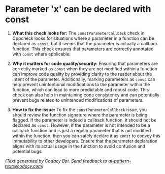 # Parameter 'x' can be declared with const

1. **What this check looks for:**
   The `constParameterCallback` check in Cppcheck looks for situations where a parameter in a function can be declared as `const`, but it seems that the parameter is actually a callback function. This check ensures that parameters are correctly annotated with `const` where applicable.

2. **Why it matters for code quality/security:**
   Ensuring that parameters are correctly marked as `const` when they are not modified within a function can improve code quality by providing clarity to the reader about the intent of the parameter. Additionally, marking parameters as `const` can help prevent unintentional modifications to the parameter within the function, which can lead to more predictable and robust code. This check can also help in maintaining code consistency and can potentially prevent bugs related to unintended modifications of parameters.

3. **How to fix the issue:**
   To fix the `constParameterCallback` issue, you should review the function signature where the parameter is being flagged. If the parameter is indeed a callback function, it should not be declared as `const`. However, if the parameter is not intended to be a callback function and is just a regular parameter that is not modified within the function, then you can safely declare it as `const` to convey this immutability to other developers. Ensure that the parameter declaration aligns with its actual usage in the function to avoid confusion and potential bugs.

_(Text generated by Codacy Bot. Send feedback to ai-pattern-text@codacy.com)_
